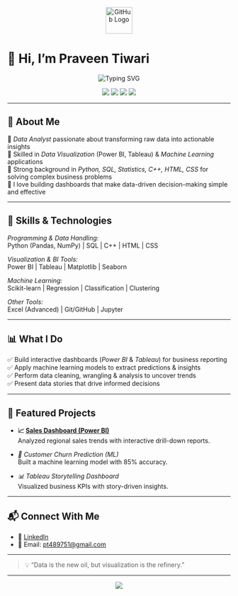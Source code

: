 <!-- GitHub Logo and Headline -->
<p align="center">
  <img src="https://github.githubassets.com/images/modules/logos_page/GitHub-Mark.png" width="60" alt="GitHub Logo"/>
</p>

# 👋 Hi, I’m Praveen Tiwari

<!-- Improved 3D-Style Banner (wider and with clear lines) -->
<p align="center">
  <img src="https://readme-typing-svg.demolab.com?font=Fira+Code&weight=700&size=28&pause=1000&color=00C8FF&center=true&vCenter=true&width=700&height=60&lines=Data+Analytics+Expert;Machine+Learning+Specialist;Dashboard+Visualization+Pro" alt="Typing SVG" />
</p>

<!-- Simulated 3D Card Style -->
<div align="center">
  <img src="https://img.shields.io/badge/Data%20Analyst-%2300c8ff?style=for-the-badge&logo=python&logoColor=white" />
  <img src="https://img.shields.io/badge/Machine%20Learning-%23FF0080?style=for-the-badge&logo=scikit-learn&logoColor=white" />
  <img src="https://img.shields.io/badge/Visualization-%23FFD700?style=for-the-badge&logo=tableau&logoColor=black" />
  <img src="https://img.shields.io/badge/GitHub-%23181717?style=for-the-badge&logo=github&logoColor=white" />
</div>

---

## 💼 About Me

🔹 *Data Analyst* passionate about transforming raw data into actionable insights  
🔹 Skilled in *Data Visualization* (Power BI, Tableau) & *Machine Learning* applications  
🔹 Strong background in *Python, SQL, Statistics, C++, HTML, CSS* for solving complex business problems  
🔹 I love building dashboards that make data-driven decision-making simple and effective  

---

## 🚀 Skills & Technologies

*Programming & Data Handling:*  
Python (Pandas, NumPy) | SQL | C++ | HTML | CSS

*Visualization & BI Tools:*  
Power BI | Tableau | Matplotlib | Seaborn

*Machine Learning:*  
Scikit-learn | Regression | Classification | Clustering

*Other Tools:*  
Excel (Advanced) | Git/GitHub | Jupyter

---

## 📊 What I Do

✅ Build interactive dashboards (*Power BI* & *Tableau*) for business reporting  
✅ Apply machine learning models to extract predictions & insights  
✅ Perform data cleaning, wrangling & analysis to uncover trends  
✅ Present data stories that drive informed decisions  

---

## 🌟 Featured Projects

- **📈 [Sales Dashboard (Power BI)](https://github.com/Tiwari-Praveen-Codes/Tiwari-Praveen.)**  
  Analyzed regional sales trends with interactive drill-down reports.

- *🤖 Customer Churn Prediction (ML)*  
  Built a machine learning model with 85% accuracy.

- *📊 Tableau Storytelling Dashboard*  
  Visualized business KPIs with story-driven insights.

---

## 📬 Connect With Me

- 💼 [LinkedIn](https://www.linkedin.com/in/praveen-manoj-tiwari-994a9632a)
- 📧 Email: pt489751@gmail.com

---

> 💡 “Data is the new oil, but visualization is the refinery.”

---

<!-- 3D Effect Footer -->
<p align="center">
  <img src="https://capsule-render.vercel.app/api?type=rect&color=gradient&height=100&section=footer&text=Thanks+for+visiting!&fontSize=30&fontAlignY=45" />
</p>
